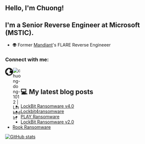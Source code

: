 <link rel="stylesheet" href="https://cdn.jsdelivr.net/gh/konpa/devicon@master/devicon.min.css">
<link rel="stylesheet" type="text/css" href="style.css">

## Hello, I'm Chuong!

## I'm a Senior Reverse Engineer at Microsoft (MSTIC).
- :alien: Former [Mandiant](https://www.mandiant.com/)'s FLARE Reverse Engineeer

### Connect with me:

[<img align="left" alt="https://chuongdong.com/" width="25px" src="https://raw.githubusercontent.com/iconic/open-iconic/master/svg/globe.svg" />][website]
[<img align="left" alt="chuong-dong-1012 | LinkedIn" width="25px" src="https://cdn.jsdelivr.net/npm/simple-icons@v3/icons/linkedin.svg" />][linkedin]

<br />
<br />

## :computer: My latest blog posts 
<!-- BLOG-POST-LIST:START -->
- [LockBit Ransomware v4.0](https://cdong1012.github.io//reverse%20engineering/2025/03/15/Lockbit4Ransomware/)
- [Lockbit4ransomware](https://cdong1012.github.io//reverse%20engineering/2024/03/15/Lockbit4Ransomware/)
- [PLAY Ransomware](https://cdong1012.github.io//reverse%20engineering/2022/09/03/PLAYRansomware/)
- [LockBit Ransomware v2.0](https://cdong1012.github.io//reverse%20engineering/2022/03/19/LockbitRansomware/)
- [Rook Ransomware](https://cdong1012.github.io//reverse%20engineering/2022/01/06/RookRansomware/)
<!-- BLOG-POST-LIST:END -->

[![GitHub stats](https://github-readme-stats.vercel.app/api?username=cdong1012)](https://github.com/anuraghazra/github-readme-stats)

[website]: https://cdong1012.github.io/
[linkedin]: https://www.linkedin.com/in/chuong-dong-1012/
